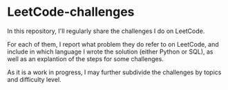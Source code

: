 # LeetCode-challenges
In this repository, I'll regularly share the challenges I do on LeetCode.

For each of them, I report what problem they do refer to on LeetCode, and include in which language I wrote the solution (either Python or SQL), as well as an explantion of the steps for some challenges.

As it is a work in progress, I may further subdivide the challenges by topics and difficulty level.
